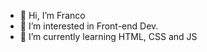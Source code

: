 - 👋 Hi, I’m Franco
- 👀 I’m interested in Front-end Dev.
- 🌱 I’m currently learning HTML, CSS and JS
